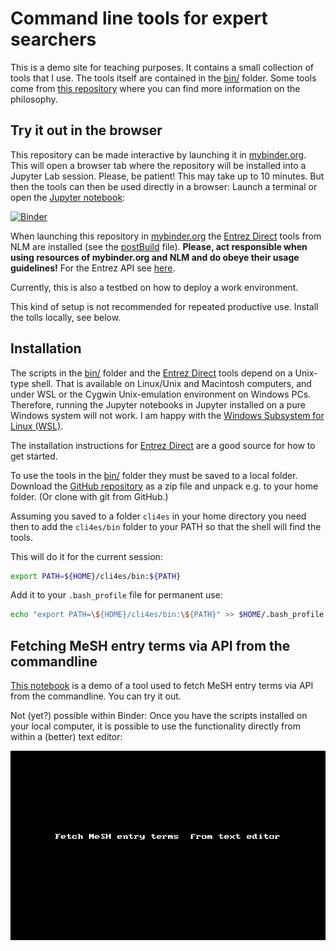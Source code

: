 Command line tools for expert searchers
==============================================================================

This is a demo site for teaching purposes. It contains a small collection of tools that I use. The tools itself are contained in the [bin/](bin/) folder. Some tools come from [this repository](https://github.com/knh11545/commandline4expertsearchers) where you can find more information on the philosophy. 


## Try it out in the browser

This repository can be made interactive by launching it in [mybinder.org](https://mybinder.org/). This will open a browser tab where the repository will be installed into a Jupyter Lab session. Please, be patient! This may take up to 10 minutes. But then the tools can then be used directly in a browser: Launch a terminal or open the [Jupyter notebook](https://jupyter.org/): 

[![Binder](https://mybinder.org/badge_logo.svg)](https://mybinder.org/v2/gh/knh11545/cli4es/HEAD)

When launching this repository in [mybinder.org](https://mybinder.org/) the [Entrez Direct](https://www.ncbi.nlm.nih.gov/books/NBK179288/) tools from NLM are installed (see the [postBuild](.binder/postBuild) file). **Please, act responsible when using resources of mybinder.org and NLM and do obeye their usage guidelines!** For the Entrez API see [here](https://www.ncbi.nlm.nih.gov/books/NBK25497/#chapter2.Usage_Guidelines_and_Requiremen).

Currently, this is also a testbed on how to deploy a work environment.

This kind of setup is not recommended for repeated productive use. Install the tolls locally, see below.


## Installation

The scripts in the [bin/](bin/) folder and the [Entrez Direct](https://www.ncbi.nlm.nih.gov/books/NBK179288/) tools depend on a Unix-type shell. That is available on Linux/Unix and Macintosh computers, and under WSL or the Cygwin Unix-emulation environment on Windows PCs. Therefore, running the Jupyter notebooks in Jupyter installed on a pure Windows system will not work. I am happy with the [Windows Subsystem for Linux (WSL)](https://learn.microsoft.com/en-us/windows/wsl/).

The installation instructions for [Entrez Direct](https://www.ncbi.nlm.nih.gov/books/NBK179288/) are a good source for how to get started.

To use the tools in the [bin/](bin/) folder they must be saved to a local folder. Download the [GitHub repository](https://github.com/knh11545/cli4es/archive/refs/heads/main.zip) as a zip file and unpack e.g. to your home folder. (Or clone with git from GitHub.)

Assuming you saved to a folder `cli4es` in your home directory you need then to add the `cli4es/bin` folder to your PATH so that the shell will find the tools.

This will do it for the current session:

```bash
export PATH=${HOME}/cli4es/bin:${PATH}
```
 
Add it to your `.bash_profile` file for permanent use:

```bash
echo "export PATH=\${HOME}/cli4es/bin:\${PATH}" >> $HOME/.bash_profile
```


## Fetching MeSH entry terms via API from the commandline

[This notebook](fetch_mesh_entry_terms.ipynb) is a demo of a tool used to fetch MeSH entry terms via API from the commandline. You can try it out.

Not (yet?) possible within Binder: Once you have the scripts installed on your local computer, it is possible to use the functionality directly from within a (better) text editor:

![Screencast: Use from within gvim editor](media/screencast_gvim.gif)

